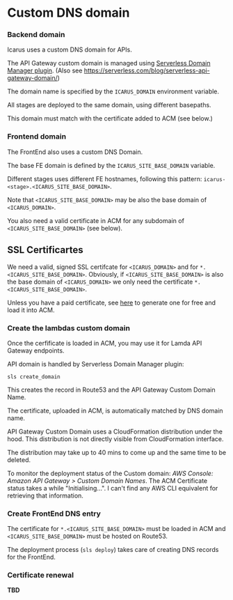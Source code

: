 # Custom DNS domain

### Backend domain

Icarus uses a custom DNS domain for APIs.

The API Gateway custom domain is managed using [Serverless Domain Manager plugin](https://github.com/amplify-education/serverless-domain-manager).
(Also see https://serverless.com/blog/serverless-api-gateway-domain/)

The domain name is specified by the `ICARUS_DOMAIN` environment variable.

All stages are deployed to the same domain, using different basepaths.

This domain must match with the certificate added to ACM (see below.)

### Frontend domain

The FrontEnd also uses a custom DNS Domain.

The base FE domain is defined by the `ICARUS_SITE_BASE_DOMAIN` variable. 

Different stages uses different FE hostnames, following this pattern: `icarus-<stage>.<ICARUS_SITE_BASE_DOMAIN>`.

Note that `<ICARUS_SITE_BASE_DOMAIN>` may be also the base domain of `<ICARUS_DOMAIN>`.

You also need a valid certificate in ACM for any subdomain of `<ICARUS_SITE_BASE_DOMAIN>` (see below).

## SSL Certificartes

We need a valid, signed SSL certifcate for `<ICARUS_DOMAIN>` and for `*.<ICARUS_SITE_BASE_DOMAIN>`.
Obviously, if `<ICARUS_SITE_BASE_DOMAIN>` is also the base domain of  `<ICARUS_DOMAIN>` we only need the certificate `*.<ICARUS_SITE_BASE_DOMAIN>`.

Unless you have a paid certificate, see [here](./free_ssl_certificates.md) to generate one for free and load it into ACM.

### Create the lambdas custom domain

Once the cerfificate is loaded in ACM, you may use it for Lamda API Gateway endpoints.

API domain is handled by Serverless Domain Manager plugin:

```
sls create_domain
```

This creates the record in Route53 and the API Gateway Custom Domain Name.

The certificate, uploaded in ACM, is automatically matched by DNS domain name.

API Gateway Custom Domain uses a CloudFormation distribution under the hood. 
This distribution is not directly visible from CloudFormation interface.

The distribution may take up to 40 mins to come up and the same time to be deleted.

To monitor the deployment status of the Custom domain: *AWS Console: Amazon API Gateway > Custom Domain Names*.
The ACM Certificate status takes a while "Initialising...".
I can't find any AWS CLI equivalent for retrieving that information.

### Create FrontEnd DNS entry

The certificate for  `*.<ICARUS_SITE_BASE_DOMAIN>` must be loaded in ACM and `<ICARUS_SITE_BASE_DOMAIN>` must be hosted on Route53.

The deployment process (`sls deploy`) takes care of creating DNS records for the FrontEnd.

### Certificate renewal

**TBD**
